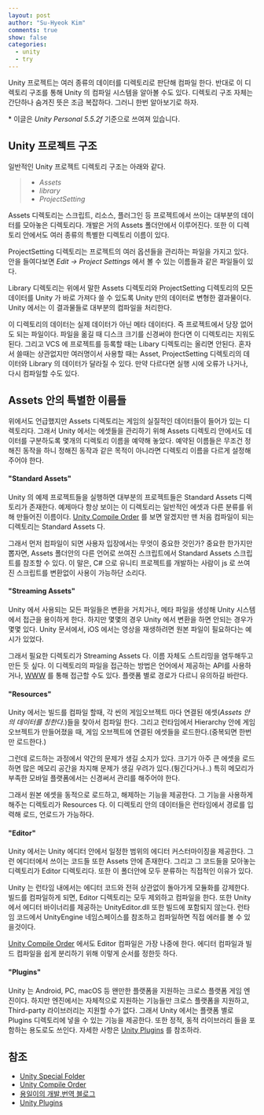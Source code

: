 ```yaml
---
layout: post
author: "Su-Hyeok Kim"
comments: true
show: false
categories:
  - unity
  - try
---
```


Unity 프로젝트는 여러 종류의 데이터를 디렉토리로 판단해 컴파일 한다. 반대로 이 디렉토리 구조를 통해 Unity 의 컴파일 시스템을 알아볼 수도 있다. 디렉토리 구조 자체는 간단하나 숨겨진 뜻은 조금 복잡하다. 그러니 한번 알아보기로 하자.

\* 이글은  _Unity Personal 5.5.2f_ 기준으로 쓰여져 있습니다.

## Unity 프로젝트 구조

일반적인 Unity 프로젝트 디렉토리 구조는 아래와 같다.

> - _Assets_
> - _library_
> - _ProjectSetting_

Assets 디렉토리는 스크립트, 리소스, 플러그인 등 프로젝트에서 쓰이는 대부분의 데이터를 모아놓은 디렉토리다. 개발은 거의 Assets 폴더안에서 이루어진다. 또한 이 디렉토리 안에서도 여러 종류의 특별한 디렉토리 이름이 있다.

ProjectSetting 디렉토리는 프로젝트의 여러 옵션들을 관리하는 파일을 가지고 있다. 안을 들여다보면 _Edit -> Project Settings_ 에서 볼 수 있는 이름들과 같은 파일들이 있다.

Library 디렉토리는 위에서 말한 Assets 디렉토리와 ProjectSetting 디렉토리의 모든 데이터를 Unity 가 바로 가져다 쓸 수 있도록 Unity 만의 데이터로 변형한 결과물이다. Unity 에서는 이 결과물들로 대부분의 컴파일을 처리한다.

이 디렉토리의 데이터는 실제 데이터가 아닌 메타 데이터다. 즉 프로젝트에서 당장 없어도 되는 파일이다. 파일을 옮길 때 디스크 크기를 신경써야 한다면 이 디렉토리는 지워도 된다. 그리고 VCS 에 프로젝트를 등록할 때는 Libary 디렉토리는 올리면 안된다. 혼자서 쓸때는 상관없지만 여러명이서 사용할 때는 Asset, ProjectSetting 디렉토리의 데이터와 Library 의 데이터가 달라질 수 있다. 만약 다르다면 실행 시에 오류가 나거나, 다시 컴파일할 수도 있다.

## Assets 안의 특별한 이름들

위에서도 언급했지만 Assets 디렉토리는 게임의 실질적인 데이터들이 들어가 있는 디렉토리다. 그래서 Unity 에서는 에셋들을 관리하기 위해 Assets 디렉토리 안에서도 데이터를 구분하도록 몇개의 디렉토리 이름을 예약해 놓았다. 예약된 이름들은 무조건 정해진 동작을 하니 정해진 동작과 같은 목적이 아니라면 디렉토리 이름을 다르게 설정해주어야 한다.

#### "Standard Assets"

Unity 의 예제 프로젝트들을 실행하면 대부분의 프로젝트들은 Standard Assets 디렉토리가 존재한다. 예제마다 항상 보이는 이 디렉토리는 일반적인 에셋과 다른 분류를 위해 만들어진 이름이다. [Unity Compile Order](https://docs.unity3d.com/Manual/ScriptCompileOrderFolders.html) 를 보면 알겠지만 맨 처음 컴파일이 되는 디렉토리는 Standard Assets 다.

그래서 먼저 컴파일이 되면 사용자 입장에서는 무엇이 중요한 것인가? 중요한 한가지만 뽑자면, Assets 폴더안의 다른 언어로 쓰여진 스크립트에서 Standard Assets 스크립트를 참조할 수 있다. 이 말은, C# 으로 유니티 프로젝트를 개발하는 사람이 js 로 쓰여진 스크립트를 변환없이 사용이 가능하단 소리다.

#### "Streaming Assets"

Unity 에서 사용되는 모든 파일들은 변환을 거치거나, 메타 파일을 생성해 Unity 시스템에서 접근을 용이하게 한다. 하지만 몇몇의 경우 Unity 에서 변환을 하면 안되는 경우가 몇몇 있다. Unity 문서에서, iOS 에서는 영상을 재생하려면 원본 파일이 필요하다는 예시가 있었다.

그래서 필요한 디렉토리가 Streaming Assets 다. 이름 자체도 스트리밍을 염두해두고 만든 듯 싶다. 이 디렉토리의 파일을 접근하는 방법은 언어에서 제공하는 API를 사용하거나, [WWW](https://docs.unity3d.com/ScriptReference/WWW.html) 를 통해 접근할 수도 있다. 플랫폼 별로 경로가 다르니 유의하길 바란다.

#### "Resources"

Unity 에서는 빌드를 컴파일 할때, 각 씬의 게임오브젝트 마다 연결된 에셋(_Assets 안의 데이터를 칭한다._)들을 찾아서 컴파일 한다. 그리고 런타임에서 Hierarchy 안에 게임 오브젝트가 만들어졌을 때, 게임 오브젝트에 연결된 에셋들을 로드한다.(중복되면 한번만 로드한다.)

그런데 로드하는 과정에서 약간의 문제가 생길 소지가 있다. 크기가 아주 큰 에셋을 로드하면 많은 메모리 공간을 차지해 문제가 생길 우려가 있다.(튕긴다거나..) 특히 메모리가 부족한 모바일 플랫폼에서는 신경써서 관리를 해주어야 한다.

그래서 원본 에셋을 동적으로 로드하고, 해제하는 기능을 제공한다. 그 기능을 사용하게 해주는 디렉토리가 Resources 다. 이 디렉토리 안의 데이터들은 런타임에서 경로를 입력해 로드, 언로드가 가능하다.

#### "Editor"

Unity 에서는 Unity 에디터 안에서 일정한 범위의 에디터 커스터마이징을 제공한다. 그런 에디터에서 쓰이는 코드들 또한 Assets 안에 존재한다. 그리고 그 코드들을 모아놓는 디렉토리가 Editor 디렉토리다. 또한 이 폴더안에 모두 분류하는 직접적인 이유가 있다.

Unity 는 런타임 내에서는 에디터 코드와 전혀 상관없이 돌아가게 모듈화를 강제한다. 빌드를 컴파일하게 되면, Editor 디렉토리는 모두 제외하고 컴파일을 한다. 또한 Unity 에서 에디터 바이너리를 제공하는 UnityEditor.dll 또한 빌드에 포함되지 않는다. 런타임 코드에서 UnityEngine 네임스페이스를 참조하고 컴파일하면 직접 에러를 볼 수 있을것이다.

[Unity Compile Order](https://docs.unity3d.com/Manual/ScriptCompileOrderFolders.html) 에서도 Editor 컴파일은 가장 나중에 한다. 에디터 컴파일과 빌드 컴파일을 쉽게 분리하기 위해 이렇게 순서를 정한듯 하다.

#### "Plugins"

Unity 는 Android, PC, macOS 등 왠만한 플랫폼을 지원하는 크로스 플랫폼 게임 엔진이다. 하지만 엔진에서는 자체적으로 지원하는 기능들만 크로스 플랫폼을 지원하고, Third-party 라이브러리는 지원할 수가 없다. 그래서 Unity 에서는 플랫폼 별로 Plugins 디렉토리에 넣을 수 있는 기능을 제공한다. 또한 정적, 동적 라이브러리 들을 포함하는 용도로도 쓰인다. 자세한 사항은 [Unity Plugins](https://docs.unity3d.com/Manual/PluginInspector.html) 를 참조하라.

## 참조

- [Unity Special Folder](https://docs.unity3d.com/kr/current/Manual/SpecialFolders.html)
- [Unity Compile Order](https://docs.unity3d.com/Manual/ScriptCompileOrderFolders.html)
- [용일이의 개발,번역 블로그](http://yongil.net/unity/2015/04/23/Unity-Special-Folder-Names-in-your-Assets-Folder.html)
- [Unity Plugins](https://docs.unity3d.com/Manual/PluginInspector.html)
